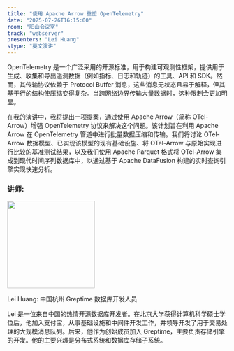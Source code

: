 ```yaml
---
title: "使用 Apache Arrow 重塑 OpenTelemetry"
date: "2025-07-26T16:15:00"
room: "阳山会议室"
track: "webserver"
presenters: "Lei Huang"
stype: "英文演讲"
---
```


OpenTelemetry 是一个广泛采用的开源标准，用于构建可观测性框架，提供用于生成、收集和导出遥测数据（例如指标、日志和轨迹）的工具、API 和 SDK。然而，其传输协议依赖于 Protocol Buffer 消息，这些消息无状态且易于解释，但其基于行的结构使压缩变得复杂。当跨网络边界传输大量数据时，这种限制会更加明显。

在我的演讲中，我将提出一项提案，通过使用 Apache Arrow（简称 OTel-Arrow）增强 OpenTelemetry 协议来解决这个问题。该计划旨在利用 Apache Arrow 在 OpenTelemetry 管道中进行批量数据压缩和传输。我们将讨论 OTel-Arrow 数据模型、已实现该模型的现有基础设施、将 OTel-Arrow 与原始实现进行比较的基准测试结果，以及我们使用 Apache Parquet 格式将 OTel-Arrow 集成到现代时间序列数据库中，以通过基于 Apache DataFusion 构建的实时查询引擎实现快速分析。

### 讲师:

<img src="https://sessionize.com/image/4df2-400o400o1-EVUc7f9M53frxPdweN8rwZ.jpg" width="200" /><br/>

Lei Huang: 中国杭州 Greptime 数据库开发人员

Lei 是一位来自中国的热情开源数据库开发者。在北京大学获得计算机科学硕士学位后，他加入支付宝，从事基础设施和中间件开发工作，并领导开发了用于交易处理的大规模消息队列。后来，他作为创始成员加入 Greptime，主要负责存储引擎的开发。他的主要兴趣是分布式系统和数据库存储子系统。